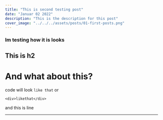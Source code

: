 ```yaml
---
title: "This is second testing post"
date: "Januar 02 2022"
description: "This is the description for this post"
cover_image: "../../../assets/posts/01-first-posts.png"
---
```


### Im testing how it is looks

## This is h2

# And what about this?

code will look `like that`
or

```
<div>likethat</div>
```

and this is line

---
